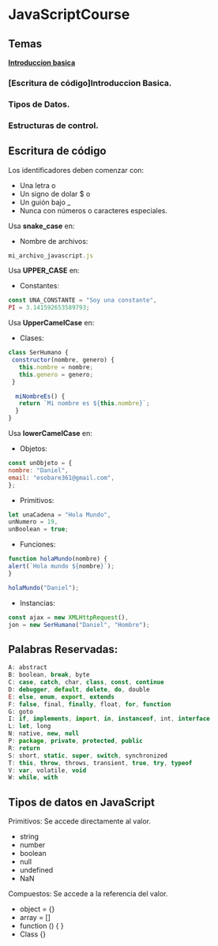 # JavaScriptCourse

## Temas
[**Introduccion basica**](#Escritura-de-código) <br>
### [Escritura de código]Introduccion Basica.
### Tipos de Datos.
### Estructuras de control.

## Escritura de código

  Los identificadores deben comenzar con:
   - Una letra o
   - Un signo de dolar $ o
   - Un guión bajo _
   - Nunca con números o caracteres especiales.
   
   Usa **snake_case** en:
   - Nombre de archivos:
   ~~~javascript
   mi_archivo_javascript.js
   ~~~
   Usa **UPPER_CASE** en:
   - Constantes:
   ~~~javascript
   const UNA_CONSTANTE = "Soy una constante",
   PI = 3.141592653589793;
   ~~~
   Usa **UpperCamelCase** en:
   - Clases:
   ~~~javascript
   class SerHumano {
    constructor(nombre, genero) {
      this.nombre = nombre;
      this.genero = genero;
    }

     miNombreEs() {
      return `Mi nombre es ${this.nombre}`;
     }
   }
   ~~~
   Usa **lowerCamelCase** en:
   - Objetos:
   ~~~javascript
   const unObjeto = {
   nombre: "Daniel",
   email: "esobare361@gmail.com",
   };
   ~~~
   - Primitivos:
   ~~~javascript
   let unaCadena = "Hola Mundo",
   unNumero = 19,
   unBoolean = true;
   ~~~
   - Funciones:
   ~~~javascript
   function holaMundo(nombre) {
   alert(`Hola mundo ${nombre}`);
   }
   
   holaMundo("Daniel");
   ~~~
   - Instancias:
   ~~~javascript
   const ajax = new XMLHttpRequest(),
   jon = new SerHumano("Daniel", "Hombre");
   ~~~
   
## Palabras Reservadas:
~~~javascript
A: abstract
B: boolean, break, byte
C: case, catch, char, class, const, continue
D: debugger, default, delete, do, double
E: else, enum, export, extends
F: false, final, finally, float, for, function
G: goto
I: if, implements, import, in, instanceof, int, interface
L: let, long
N: native, new, null
P: package, private, protected, public
R: return
S: short, static, super, switch, synchronized
T: this, throw, throws, transient, true, try, typeof
V: var, volatile, void
W: while, with
~~~

## Tipos de datos en JavaScript
Primitivos: Se accede directamente al valor.

- string
- number
- boolean
- null
- undefined
- NaN

Compuestos: Se accede a la referencia del valor.

- object = {}
- array = []
- function () { }
- Class {}
